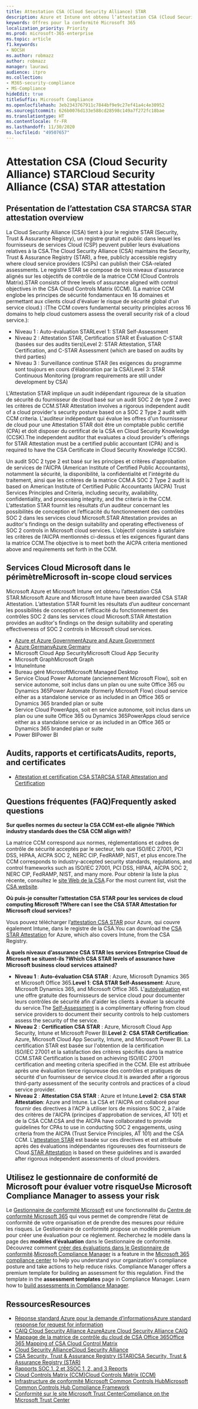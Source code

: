 ```yaml
---
title: Attestation CSA (Cloud Security Alliance) STAR
description: Azure et Intune ont obtenu l’attestation CSA (Cloud Security Alliance) STAR basée sur un audit indépendant.
keywords: Offres pour la conformité Microsoft 365
localization_priority: Priority
ms.prod: microsoft-365-enterprise
ms.topic: article
f1.keywords:
- NOCSH
ms.author: robmazz
author: robmazz
manager: laurawi
audience: itpro
ms.collection:
- M365-security-compliance
- MS-Compliance
hideEdit: true
titleSuffix: Microsoft Compliance
ms.openlocfilehash: 3eb2343767911c7844bf9e9c27ef41a4c4e30952
ms.sourcegitcommit: 626b0076d133e588cd28598c149a7f272fc18bae
ms.translationtype: HT
ms.contentlocale: fr-FR
ms.lasthandoff: 11/30/2020
ms.locfileid: "49507657"
---
```

# <a name="cloud-security-alliance-csa-star-attestation"></a><span data-ttu-id="b5358-104">Attestation CSA (Cloud Security Alliance) STAR</span><span class="sxs-lookup"><span data-stu-id="b5358-104">Cloud Security Alliance (CSA) STAR attestation</span></span>

## <a name="csa-star-attestation-overview"></a><span data-ttu-id="b5358-105">Présentation de l’attestation CSA STAR</span><span class="sxs-lookup"><span data-stu-id="b5358-105">CSA STAR attestation overview</span></span>

<span data-ttu-id="b5358-106">La Cloud Security Alliance (CSA) tient à jour le registre STAR (Security, Trust &amp; Assurance Registry), un registre gratuit et public dans lequel les fournisseurs de services Cloud (CSP) peuvent publier leurs évaluations relatives à la CSA.</span><span class="sxs-lookup"><span data-stu-id="b5358-106">The Cloud Security Alliance (CSA) maintains the Security, Trust & Assurance Registry (STAR), a free, publicly accessible registry where cloud service providers (CSPs) can publish their CSA-related assessments.</span></span> <span data-ttu-id="b5358-107">Le registre STAR se compose de trois niveaux d'assurance alignés sur les objectifs de contrôle de la matrice CCM (Cloud Controls Matrix).</span><span class="sxs-lookup"><span data-stu-id="b5358-107">STAR consists of three levels of assurance aligned with control objectives in the CSA Cloud Controls Matrix (CCM).</span></span> <span data-ttu-id="b5358-108">(La matrice CCM englobe les principes de sécurité fondamentaux en 16 domaines et permettant aux clients cloud d'évaluer le risque de sécurité global d'un service cloud.) :</span><span class="sxs-lookup"><span data-stu-id="b5358-108">(The CCM covers fundamental security principles across 16 domains to help cloud customers assess the overall security risk of a cloud service.):</span></span>

- <span data-ttu-id="b5358-109">Niveau 1 : Auto-évaluation STAR</span><span class="sxs-lookup"><span data-stu-id="b5358-109">Level 1: STAR Self-Assessment</span></span>
- <span data-ttu-id="b5358-110">Niveau 2 : Attestation STAR, Certification STAR et Évaluation C-STAR (basées sur des audits tiers)</span><span class="sxs-lookup"><span data-stu-id="b5358-110">Level 2: STAR Attestation, STAR Certification, and C-STAR Assessment (which are based on audits by third parties)</span></span>
- <span data-ttu-id="b5358-111">Niveau 3 : Surveillance continue STAR (les exigences du programme sont toujours en cours d’élaboration par la CSA)</span><span class="sxs-lookup"><span data-stu-id="b5358-111">Level 3: STAR Continuous Monitoring (program requirements are still under development by CSA)</span></span>

<span data-ttu-id="b5358-112">L'Attestation STAR implique un audit indépendant rigoureux de la situation de sécurité du fournisseur de cloud basé sur un audit SOC 2 de type 2 avec les critères de CCM.</span><span class="sxs-lookup"><span data-stu-id="b5358-112">STAR Attestation involves a rigorous independent audit of a cloud provider's security posture based on a SOC 2 Type 2 audit with CCM criteria.</span></span> <span data-ttu-id="b5358-113">L'auditeur indépendant qui évalue les offres d'un fournisseur de cloud pour une Attestation STAR doit être un comptable public certifié (CPA) et doit disposer du certificat de la CSA en Cloud Security Knowledge (CCSK).</span><span class="sxs-lookup"><span data-stu-id="b5358-113">The independent auditor that evaluates a cloud provider's offerings for STAR Attestation must be a certified public accountant (CPA) and is required to have the CSA Certificate in Cloud Security Knowledge (CCSK).</span></span>  
  
<span data-ttu-id="b5358-114">Un audit SOC 2 type 2 est basé sur les principes et critères d'approbation de services de l'AICPA (American Institute of Certified Public Accountants), notamment la sécurité, la disponibilité, la confidentialité et l'intégrité du traitement, ainsi que les critères de la matrice CCM.</span><span class="sxs-lookup"><span data-stu-id="b5358-114">A SOC 2 Type 2 audit is based on American Institute of Certified Public Accountants (AICPA) Trust Services Principles and Criteria, including security, availability, confidentiality, and processing integrity, and the criteria in the CCM.</span></span> <span data-ttu-id="b5358-115">L’attestation STAR fournit les résultats d’un auditeur concernant les possibilités de conception et l’efficacité du fonctionnement des contrôles SOC 2 dans les services cloud Microsoft.</span><span class="sxs-lookup"><span data-stu-id="b5358-115">STAR Attestation provides an auditor's findings on the design suitability and operating effectiveness of SOC 2 controls in Microsoft cloud services.</span></span> <span data-ttu-id="b5358-116">L’objectif consiste à satisfaire les critères de l’AICPA mentionnés ci-dessus et les exigences figurant dans la matrice CCM.</span><span class="sxs-lookup"><span data-stu-id="b5358-116">The objective is to meet both the AICPA criteria mentioned above and requirements set forth in the CCM.</span></span>

## <a name="microsoft-in-scope-cloud-services"></a><span data-ttu-id="b5358-117">Services Cloud Microsoft dans le périmètre</span><span class="sxs-lookup"><span data-stu-id="b5358-117">Microsoft in-scope cloud services</span></span>

<span data-ttu-id="b5358-118">Microsoft Azure et Microsoft Intune ont obtenu l’attestation CSA STAR.</span><span class="sxs-lookup"><span data-stu-id="b5358-118">Microsoft Azure and Microsoft Intune have been awarded CSA STAR Attestation.</span></span> <span data-ttu-id="b5358-119">L’attestation STAR fournit les résultats d’un auditeur concernant les possibilités de conception et l’efficacité du fonctionnement des contrôles SOC 2 dans les services cloud Microsoft.</span><span class="sxs-lookup"><span data-stu-id="b5358-119">STAR Attestation provides an auditor's findings on the design suitability and operating effectiveness of SOC 2 controls in Microsoft cloud services.</span></span>

- [<span data-ttu-id="b5358-120">Azure et Azure Government</span><span class="sxs-lookup"><span data-stu-id="b5358-120">Azure and Azure Government</span></span>](https://aka.ms/AzureCompliance)
- [<span data-ttu-id="b5358-121">Azure Germany</span><span class="sxs-lookup"><span data-stu-id="b5358-121">Azure Germany</span></span>](https://aka.ms/AzureCompliance)
- <span data-ttu-id="b5358-122">Microsoft Cloud App Security</span><span class="sxs-lookup"><span data-stu-id="b5358-122">Microsoft Cloud App Security</span></span>
- <span data-ttu-id="b5358-123">Microsoft Graph</span><span class="sxs-lookup"><span data-stu-id="b5358-123">Microsoft Graph</span></span>
- <span data-ttu-id="b5358-124">Intune</span><span class="sxs-lookup"><span data-stu-id="b5358-124">Intune</span></span>
- <span data-ttu-id="b5358-125">Bureau géré Microsoft</span><span class="sxs-lookup"><span data-stu-id="b5358-125">Microsoft Managed Desktop</span></span>
- <span data-ttu-id="b5358-126">Service Cloud Power Automate (anciennement Microsoft Flow), soit en service autonome, soit inclus dans un plan ou une suite Office 365 ou Dynamics 365</span><span class="sxs-lookup"><span data-stu-id="b5358-126">Power Automate (formerly Microsoft Flow) cloud service either as a standalone service or as included in an Office 365 or Dynamics 365 branded plan or suite</span></span>
- <span data-ttu-id="b5358-127">Service Cloud PowerApps, soit en service autonome, soit inclus dans un plan ou une suite Office 365 ou Dynamics 365</span><span class="sxs-lookup"><span data-stu-id="b5358-127">PowerApps cloud service either as a standalone service or as included in an Office 365 or Dynamics 365 branded plan or suite</span></span> 
- <span data-ttu-id="b5358-128">Power BI</span><span class="sxs-lookup"><span data-stu-id="b5358-128">Power BI</span></span>

## <a name="audits-reports-and-certificates"></a><span data-ttu-id="b5358-129">Audits, rapports et certificats</span><span class="sxs-lookup"><span data-stu-id="b5358-129">Audits, reports, and certificates</span></span>

- [<span data-ttu-id="b5358-130">Attestation et certification CSA STAR</span><span class="sxs-lookup"><span data-stu-id="b5358-130">CSA STAR Attestation and Certification</span></span>](https://cloudsecurityalliance.org/star/registry/microsoft/)

## <a name="frequently-asked-questions"></a><span data-ttu-id="b5358-131">Questions fréquentes (FAQ)</span><span class="sxs-lookup"><span data-stu-id="b5358-131">Frequently asked questions</span></span>

<span data-ttu-id="b5358-132">**Sur quelles normes du secteur la CSA CCM est-elle alignée ?**</span><span class="sxs-lookup"><span data-stu-id="b5358-132">**Which industry standards does the CSA CCM align with?**</span></span>

<span data-ttu-id="b5358-133">La matrice CCM correspond aux normes, réglementations et cadres de contrôle de sécurité acceptés par le secteur, tels que ISO/IEC 27001, PCI DSS, HIPAA, AICPA SOC 2, NERC CIP, FedRAMP, NIST, et plus encore.</span><span class="sxs-lookup"><span data-stu-id="b5358-133">The CCM corresponds to industry-accepted security standards, regulations, and control frameworks such as ISO/IEC 27001, PCI DSS, HIPAA, AICPA SOC 2, NERC CIP, FedRAMP, NIST, and many more.</span></span> <span data-ttu-id="b5358-134">Pour obtenir la liste la plus récente, consultez le [site Web de la CSA](https://cloudsecurityalliance.org/).</span><span class="sxs-lookup"><span data-stu-id="b5358-134">For the most current list, visit the [CSA website](https://cloudsecurityalliance.org/).</span></span>

<span data-ttu-id="b5358-135">**Où puis-je consulter l’attestation CSA STAR pour les services de cloud computing Microsoft ?**</span><span class="sxs-lookup"><span data-stu-id="b5358-135">**Where can I see the CSA STAR Attestation for Microsoft cloud services?**</span></span>

<span data-ttu-id="b5358-136">Vous pouvez télécharger l’[attestation CSA STAR](https://aka.ms/CSASTAR-Attestation) pour Azure, qui couvre également Intune, dans le registre de la CSA.</span><span class="sxs-lookup"><span data-stu-id="b5358-136">You can download the [CSA STAR Attestation](https://aka.ms/CSASTAR-Attestation) for Azure, which also covers Intune, from the CSA Registry.</span></span>

<span data-ttu-id="b5358-137">**À quels niveaux d’assurance CSA STAR les services Entreprise Cloud de Microsoft se situent-ils ?**</span><span class="sxs-lookup"><span data-stu-id="b5358-137">**Which CSA STAR levels of assurance have Microsoft business cloud services attained?**</span></span>

- <span data-ttu-id="b5358-138">**Niveau 1** : **Auto-évaluation CSA STAR** : Azure, Microsoft Dynamics 365 et Microsoft Office 365.</span><span class="sxs-lookup"><span data-stu-id="b5358-138">**Level 1**: **CSA STAR Self-Assessment**: Azure, Microsoft Dynamics 365, and Microsoft Office 365.</span></span> <span data-ttu-id="b5358-139">L'[autoévaluation](offering-csa-star-self-assessment.md) est une offre gratuite des fournisseurs de service cloud pour documenter leurs contrôles de sécurité afin d'aider les clients à évaluer la sécurité du service.</span><span class="sxs-lookup"><span data-stu-id="b5358-139">The [Self-Assessment](offering-csa-star-self-assessment.md) is a complimentary offering from cloud service providers to document their security controls to help customers assess the security of the service.</span></span>
- <span data-ttu-id="b5358-140">**Niveau 2** : **Certification CSA STAR** : Azure, Microsoft Cloud App Security, Intune et Microsoft Power BI.</span><span class="sxs-lookup"><span data-stu-id="b5358-140">**Level 2**: **CSA STAR Certification**: Azure, Microsoft Cloud App Security, Intune, and Microsoft Power BI.</span></span> <span data-ttu-id="b5358-141">La certification STAR est basée sur l'obtention de la certification ISO/IEC 27001 et la satisfaction des critères spécifiés dans la matrice CCM.</span><span class="sxs-lookup"><span data-stu-id="b5358-141">STAR Certification is based on achieving ISO/IEC 27001 certification and meeting criteria specified in the CCM.</span></span> <span data-ttu-id="b5358-142">Elle est attribuée après une évaluation tierce rigoureuse des contrôles et pratiques de sécurité d'un fournisseur de service cloud.</span><span class="sxs-lookup"><span data-stu-id="b5358-142">It is awarded after a rigorous third-party assessment of the security controls and practices of a cloud service provider.</span></span>
- <span data-ttu-id="b5358-143">**Niveau 2** : **Attestation CSA STAR** : Azure et Intune.</span><span class="sxs-lookup"><span data-stu-id="b5358-143">**Level 2**: **CSA STAR Attestation**: Azure and Intune.</span></span> <span data-ttu-id="b5358-144">La CSA et l'AICPA ont collaboré pour fournir des directives à l'ACP à utiliser lors de missions SOC 2, à l'aide des critères de l'AICPA (principes d'approbation de services, AT 101) et de la CSA CCM.</span><span class="sxs-lookup"><span data-stu-id="b5358-144">CSA and the AICPA have collaborated to provide guidelines for CPAs to use in conducting SOC 2 engagements, using criteria from the AICPA (Trust Service Principles, AT 101) and the CSA CCM.</span></span> <span data-ttu-id="b5358-145">L’[attestation STAR](offering-CSA-STAR-Attestation.md) est basée sur ces directives et est attribuée après des évaluations indépendantes rigoureuses des fournisseurs de Cloud.</span><span class="sxs-lookup"><span data-stu-id="b5358-145">[STAR Attestation](offering-CSA-STAR-Attestation.md) is based on these guidelines and is awarded after rigorous independent assessments of cloud providers.</span></span>

## <a name="use-microsoft-compliance-manager-to-assess-your-risk"></a><span data-ttu-id="b5358-146">Utilisez le gestionnaire de conformité de Microsoft pour évaluer votre risque</span><span class="sxs-lookup"><span data-stu-id="b5358-146">Use Microsoft Compliance Manager to assess your risk</span></span>

<span data-ttu-id="b5358-p109">Le [Gestionnaire de conformité Microsoft](https://docs.microsoft.com/microsoft-365/compliance/compliance-manager) est une fonctionnalité du [Centre de conformité Microsoft 365](https://docs.microsoft.com/microsoft-365/compliance/microsoft-365-compliance-center) qui vous permet de comprendre l’état de conformité de votre organisation et de prendre des mesures pour réduire les risques. Le Gestionnaire de conformité propose un modèle premium pour créer une évaluation pour ce règlement. Recherchez le modèle dans la page des **modèles d’évaluation** dans le Gestionnaire de conformité. Découvrez comment [créer des évaluations dans le Gestionnaire de conformité](https://docs.microsoft.com/microsoft-365/compliance/compliance-manager-assessments).</span><span class="sxs-lookup"><span data-stu-id="b5358-p109">[Microsoft Compliance Manager](https://docs.microsoft.com/microsoft-365/compliance/compliance-manager) is a feature in the [Microsoft 365 compliance center](https://docs.microsoft.com/microsoft-365/compliance/microsoft-365-compliance-center) to help you understand your organization's compliance posture and take actions to help reduce risks. Compliance Manager offers a premium template for building an assessment for this regulation. Find the template in the **assessment templates** page in Compliance Manager. Learn how to [build assessments in Compliance Manager](https://docs.microsoft.com/microsoft-365/compliance/compliance-manager-assessments).</span></span>

## <a name="resources"></a><span data-ttu-id="b5358-151">Ressources</span><span class="sxs-lookup"><span data-stu-id="b5358-151">Resources</span></span>

- [<span data-ttu-id="b5358-152">Réponse standard Azure pour la demande d’informations</span><span class="sxs-lookup"><span data-stu-id="b5358-152">Azure standard response for request for information</span></span>](https://aka.ms/AzureStandardRequestForInformation)
- [<span data-ttu-id="b5358-153">CAIQ Cloud Security Alliance Azure</span><span class="sxs-lookup"><span data-stu-id="b5358-153">Azure Cloud Security Alliance CAIQ</span></span>](https://aka.ms/AzureCSACAIQ)
- [<span data-ttu-id="b5358-154">Mappage de la matrice de contrôle du cloud de CSA Office 365</span><span class="sxs-lookup"><span data-stu-id="b5358-154">Office 365 Mapping of CSA Cloud Control Matrix</span></span>](https://aka.ms/Office365CSACloudControlMatrix)
- [<span data-ttu-id="b5358-155">Cloud Security Alliance</span><span class="sxs-lookup"><span data-stu-id="b5358-155">Cloud Security Alliance</span></span>](https://cloudsecurityalliance.org/)
- [<span data-ttu-id="b5358-156">CSA Security, Trust & Assurance Registry (STAR)</span><span class="sxs-lookup"><span data-stu-id="b5358-156">CSA Security, Trust & Assurance Registry (STAR)</span></span>](https://cloudsecurityalliance.org/star/)
- [<span data-ttu-id="b5358-157">Rapports SOC 1, 2 et 3</span><span class="sxs-lookup"><span data-stu-id="b5358-157">SOC 1, 2, and 3 Reports</span></span>](offering-soc.md)
- [<span data-ttu-id="b5358-158">Cloud Controls Matrix (CCM)</span><span class="sxs-lookup"><span data-stu-id="b5358-158">Cloud Controls Matrix (CCM)</span></span>](https://cloudsecurityalliance.org/group/cloud-controls-matrix/)
- [<span data-ttu-id="b5358-159">Infrastructure de conformité Microsoft Common Controls Hub</span><span class="sxs-lookup"><span data-stu-id="b5358-159">Microsoft Common Controls Hub Compliance Framework</span></span>](https://www.microsoft.com/trust-center/compliance/compliance-overview)
- [<span data-ttu-id="b5358-160">Conformité sur le site Microsoft Trust Center</span><span class="sxs-lookup"><span data-stu-id="b5358-160">Compliance on the Microsoft Trust Center</span></span>](https://www.microsoft.com/trust-center/compliance/compliance-overview)
